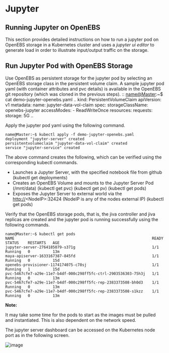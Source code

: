 Jupyter
=======

Running Jupyter on OpenEBS
--------------------------

This section provides detailed instructions on how to run a jupyter pod
on OpenEBS storage in a Kubernetes cluster and uses a *jupyter ui
editor* to generate load in order to illustrate input/output traffic on
the storage.

Run Jupyter Pod with OpenEBS Storage
------------------------------------

Use OpenEBS as persistent storage for the jupyter pod by selecting an
OpenEBS storage class in the persistent volume claim. A sample jupyter
pod yaml (with container attributes and pvc details) is available in the
OpenEBS git repository (which was cloned in the previous steps). ::
<name@Master>:\~\$ cat demo-jupyter-openebs.yaml .. kind:
PersistentVolumeClaim apiVersion: v1 metadata: name:
jupyter-data-vol-claim spec: storageClassName: openebs-jupyter
accessModes: - ReadWriteOnce resources: requests: storage: 5G ..

Apply the jupyter pod yaml using the following command.

    name@Master:~$ kubectl apply -f demo-jupyter-openebs.yaml
    deployment "jupyter-server" created
    persistentvolumeclaim "jupyter-data-vol-claim" created
    service "jupyter-service" created

The above command creates the following, which can be verified using the
corresponding kubectl commands.

-   Launches a Jupyter Server, with the specified notebook file from
    github (kubectl get deployments)
-   Creates an OpenEBS Volume and mounts to the Jupyter Server Pod
    (/mnt/data) (kubectl get pvc) (kubectl get pv) (kubectl get pods)
-   Exposes the Jupyter Server to external world via the
    <http://>\<NodeIP\>:32424 (NodeIP is any of the nodes external IP)
    (kubectl get pods)

Verify that the OpenEBS storage pods, that is, the jiva controller and
jiva replicas are created and the jupyter pod is running successfully
using the following commands.

    name@Master:~$ kubectl get pods
    NAME                                                             READY     STATUS    RESTARTS   AGE
    jupyter-server-2764185079-s371g                                  1/1       Running   0          13m
    maya-apiserver-1633167387-845fd                                  1/1       Running   0          15d
    openebs-provisioner-1174174075-c78sj                             1/1       Running   1          15d
    pvc-5467cfe7-a29e-11e7-b4df-000c298ff5fc-ctrl-2903536303-75h3j   1/1       Running   0          13m
    pvc-5467cfe7-a29e-11e7-b4df-000c298ff5fc-rep-2383373508-bh0d3    1/1       Running   0          13m
    pvc-5467cfe7-a29e-11e7-b4df-000c298ff5fc-rep-2383373508-s1kzz    1/1       Running   0          13m

**Note:**

It may take some time for the pods to start as the images must be pulled
and instantiated. This is also dependent on the network speed.

The jupyter server dashboard can be accessed on the Kubernetes node port
as in the following screen.

![image](https://raw.githubusercontent.com/openebs/openebs/master/documentation/source/_static/Jupyter.png)
